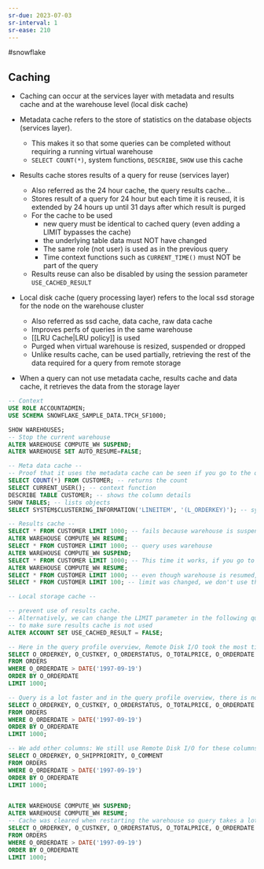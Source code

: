 ```yaml
---
sr-due: 2023-07-03
sr-interval: 1
sr-ease: 210
---
```


#snowflake

## Caching

- Caching can occur at the services layer with metadata and results cache and at the warehouse level (local disk cache)

- Metadata cache refers to the store of statistics on the database objects (services layer).

  - This makes it so that some queries can be completed without requiring a running virtual warehouse
  - `SELECT COUNT(*)`, system functions, `DESCRIBE`, `SHOW` use this cache

- Results cache stores results of a query for reuse (services layer)

  - Also referred as the 24 hour cache, the query results cache...
  - Stores result of a query for 24 hour but each time it is reused, it is extended by 24 hours up until 31 days after which result is purged
  - For the cache to be used
    - new query must be identical to cached query (even adding a LIMIT bypasses the cache)
    - the underlying table data must NOT have changed
    - The same role (not user) is used as in the previous query
    - Time context functions such as `CURRENT_TIME()` must NOT be part of the query
  - Results reuse can also be disabled by using the session parameter `USE_CACHED_RESULT`

- Local disk cache (query processing layer) refers to the local ssd storage for the node on the warehouse cluster

  - Also referred as ssd cache, data cache, raw data cache
  - Improves perfs of queries in the same warehouse
  - [[LRU Cache|LRU policy]] is used
  - Purged when virtual warehouse is resized, suspended or dropped
  - Unlike results cache, can be used partially, retrieving the rest of the data required for a query from remote storage

- When a query can not use metadata cache, results cache and data cache, it retrieves the data from the storage layer

```sql
-- Context
USE ROLE ACCOUNTADMIN;
USE SCHEMA SNOWFLAKE_SAMPLE_DATA.TPCH_SF1000;

SHOW WAREHOUSES;
-- Stop the current warehouse
ALTER WAREHOUSE COMPUTE_WH SUSPEND;
ALTER WAREHOUSE SET AUTO_RESUME=FALSE;

-- Meta data cache --
-- Proof that it uses the metadata cache can be seen if you go to the query profile
SELECT COUNT(*) FROM CUSTOMER; -- returns the count
SELECT CURRENT_USER(); -- context function
DESCRIBE TABLE CUSTOMER; -- shows the column details
SHOW TABLES; -- lists objects
SELECT SYSTEM$CLUSTERING_INFORMATION('LINEITEM', '(L_ORDERKEY)'); -- system function

-- Results cache --
SELECT * FROM CUSTOMER LIMIT 1000; -- fails because warehouse is suspended
ALTER WAREHOUSE COMPUTE_WH RESUME;
SELECT * FROM CUSTOMER LIMIT 1000; -- query uses warehouse
ALTER WAREHOUSE COMPUTE_WH SUSPEND;
SELECT * FROM CUSTOMER LIMIT 1000; -- This time it works, if you go to query profile, you will see QUERY RESULT REUSE
ALTER WAREHOUSE COMPUTE_WH RESUME;
SELECT * FROM CUSTOMER LIMIT 1000; -- even though warehouse is resumed, query uses the results cache
SELECT * FROM CUSTOMER LIMIT 100; -- limit was changed, we don't use the results cache

-- Local storage cache --

-- prevent use of results cache.
-- Alternatively, we can change the LIMIT parameter in the following queries
-- to make sure results cache is not used
ALTER ACCOUNT SET USE_CACHED_RESULT = FALSE;

-- Here in the query profile overview, Remote Disk I/O took the most time
SELECT O_ORDERKEY, O_CUSTKEY, O_ORDERSTATUS, O_TOTALPRICE, O_ORDERDATE
FROM ORDERS
WHERE O_ORDERDATE > DATE('1997-09-19')
ORDER BY O_ORDERDATE
LIMIT 1000;

-- Query is a lot faster and in the query profile overview, there is no Remote Disk I/O
SELECT O_ORDERKEY, O_CUSTKEY, O_ORDERSTATUS, O_TOTALPRICE, O_ORDERDATE
FROM ORDERS
WHERE O_ORDERDATE > DATE('1997-09-19')
ORDER BY O_ORDERDATE
LIMIT 1000;

-- We add other columns: We still use Remote Disk I/O for these columns but we use local storage for O_ORDERKEY
SELECT O_ORDERKEY, O_SHIPPRIORITY, O_COMMENT
FROM ORDERS
WHERE O_ORDERDATE > DATE('1997-09-19')
ORDER BY O_ORDERDATE
LIMIT 1000;


ALTER WAREHOUSE COMPUTE_WH SUSPEND;
ALTER WAREHOUSE COMPUTE_WH RESUME;
-- Cache was cleared when restarting the warehouse so query takes a lot of time
SELECT O_ORDERKEY, O_CUSTKEY, O_ORDERSTATUS, O_TOTALPRICE, O_ORDERDATE
FROM ORDERS
WHERE O_ORDERDATE > DATE('1997-09-19')
ORDER BY O_ORDERDATE
LIMIT 1000;
```
